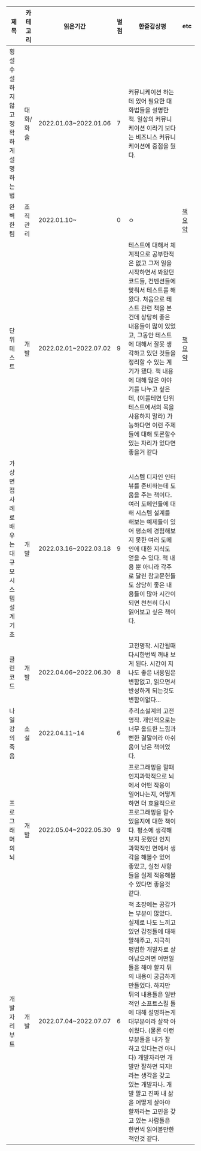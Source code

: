 |제목|카테고리|읽은기간|별점|한줄감상평|etc|
|---|---|---|---|---|---|
|횡설수설하지 않고 정확하게 설명하는 법|대화/화술|2022.01.03~2022.01.06|7|커뮤니케이션 하는데 있어 필요한 대화법들을 설명한 책. 일상의 커뮤니케이션 이라기 보다는 비즈니스 커뮤니케이션에 중점을 뒀다.||
|완벽한팀|조직관리|2022.01.10~|0|ㅇ|[책 요약](/book/perfectteam/README.md)|
|단위테스트|개발|2022.02.01~2022.07.02|9|테스트에 대해서 체계적으로 공부한적은 없고 그저 일을 시작하면서 봐왔던 코드들, 컨벤션들에 맞춰서 테스트를 해왔다. 처음으로 테스트 관련 책을 본건데 상당히 좋은 내용들이 많이 있었고, 그동안 테스트에 대해서 잘못 생각하고 있던 것들을 정리할 수 있는 계기가 됐다. 책 내용에 대해 많은 이야기를 나누고 싶은데, (이를테면 단위테스트에서의 목을 사용하지 말라) 가능하다면 이런 주제들에 대해 토론할수 있는 자리가 있다면 좋을거 같다 | [책 요약](/book/unit-testing/README.md) |
|가상면접 사례로 배우는 대규모 시스템 설계 기초|개발|2022.03.16~2022.03.18|9|시스템 디자인 인터뷰를 준비하는데 도움을 주는 책이다. <br> 여러 도메인들에 대해 시스템 설계를 해보는 예제들이 있어 평소에 경험해보지 못한 여러 도메인에 대한 지식도 얻을 수 있다. 책 내용 뿐 아니라 각주로 달린 참고문헌들도 상당히 좋은 내용들이 많아 시간이 되면 천천히 다시 읽어보고 싶은 책이다.|
|클린코드|개발|2022.04.06~2022.06.30|8|고전명작. 시간될때 다시한번씩 꺼내 보게 된다. 시간이 지나도 좋은 내용임은 변함없고, 읽으면서 반성하게 되는것도 변함이없다... |
|나일강의죽음|소설|2022.04.11~14|6|추리소설계의 고전명작. 개인적으로는 너무 올드한 느낌과 뻔한 결말이라 아쉬움이 남은 책이었다.|
|프로그래머의 뇌|개발|2022.05.04~2022.05.30|9|프로그래밍을 할때 인지과학적으로 뇌에서 어떤 작용이 일어나는지, 어떻게 하면 더 효율적으로 프로그래밍을 할수 있을지에 대한 책이다. 평소에 생각해보지 못했던 인지 과학적인 면에서 생각을 해볼수 있어 좋았고, 실천 사항들을 실제 적용해볼수 있다면 좋을것 같다.|
|개발자 리부트|개발|2022.07.04~2022.07.07|6|책 초장에는 공감가는 부분이 많았다. 실제로 나도 느끼고 있던 감정들에 대해 말해주고, 지극히 평범한 개발자로 살아남으려면 어떤일들을 해야 할지 뒤의 내용이 궁금하게 만들었다. 하지만 뒤의 내용들은 일반적인 소프트스킬 들에 대해 설명하는게 대부분이라 살짝 아쉬웠다. (물론 이런 부분들을 내가 잘 하고 있다는건 아니다) 개발자라면 개발만 잘하면 되지! 라는 생각을 갖고 있는 개발자나. 개발 말고 진짜 내 삶을 어떻게 살아야 할까라는 고민을 갖고 있는 사람들은 한번씩 읽어볼만한 책인것 같다.|